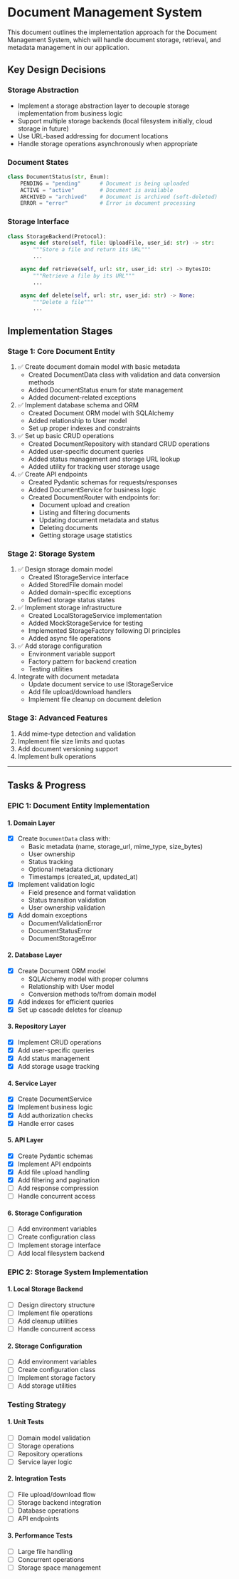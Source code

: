 # Document Management System

This document outlines the implementation approach for the Document Management System, which will handle document storage, retrieval, and metadata management in our application.

## Key Design Decisions

### Storage Abstraction
- Implement a storage abstraction layer to decouple storage implementation from business logic
- Support multiple storage backends (local filesystem initially, cloud storage in future)
- Use URL-based addressing for document locations
- Handle storage operations asynchronously when appropriate

### Document States
```python
class DocumentStatus(str, Enum):
    PENDING = "pending"      # Document is being uploaded
    ACTIVE = "active"        # Document is available
    ARCHIVED = "archived"    # Document is archived (soft-deleted)
    ERROR = "error"          # Error in document processing
```

### Storage Interface
```python
class StorageBackend(Protocol):
    async def store(self, file: UploadFile, user_id: str) -> str:
        """Store a file and return its URL"""
        ...

    async def retrieve(self, url: str, user_id: str) -> BytesIO:
        """Retrieve a file by its URL"""
        ...

    async def delete(self, url: str, user_id: str) -> None:
        """Delete a file"""
        ...
```

## Implementation Stages

### Stage 1: Core Document Entity
1. ✅ Create document domain model with basic metadata
   - Created DocumentData class with validation and data conversion methods
   - Added DocumentStatus enum for state management
   - Added document-related exceptions
2. ✅ Implement database schema and ORM
   - Created Document ORM model with SQLAlchemy
   - Added relationship to User model
   - Set up proper indexes and constraints
3. ✅ Set up basic CRUD operations
   - Created DocumentRepository with standard CRUD operations
   - Added user-specific document queries
   - Added status management and storage URL lookup
   - Added utility for tracking user storage usage
4. ✅ Create API endpoints
   - Created Pydantic schemas for requests/responses
   - Added DocumentService for business logic
   - Created DocumentRouter with endpoints for:
     - Document upload and creation
     - Listing and filtering documents
     - Updating document metadata and status
     - Deleting documents
     - Getting storage usage statistics

### Stage 2: Storage System
1. ✅ Design storage domain model
   - Created IStorageService interface
   - Added StoredFile domain model
   - Added domain-specific exceptions
   - Defined storage status states
2. ✅ Implement storage infrastructure
   - Created LocalStorageService implementation
   - Added MockStorageService for testing
   - Implemented StorageFactory following DI principles
   - Added async file operations
3. ✅ Add storage configuration
   - Environment variable support
   - Factory pattern for backend creation
   - Testing utilities
4. Integrate with document metadata
   - Update document service to use IStorageService
   - Add file upload/download handlers
   - Implement file cleanup on document deletion

### Stage 3: Advanced Features
1. Add mime-type detection and validation
2. Implement file size limits and quotas
3. Add document versioning support
4. Implement bulk operations

---

## Tasks & Progress

### EPIC 1: Document Entity Implementation

#### 1. Domain Layer
- [x] Create `DocumentData` class with:
  - Basic metadata (name, storage_url, mime_type, size_bytes)
  - User ownership
  - Status tracking
  - Optional metadata dictionary
  - Timestamps (created_at, updated_at)
- [x] Implement validation logic
  - Field presence and format validation
  - Status transition validation
  - User ownership validation
- [x] Add domain exceptions
  - DocumentValidationError
  - DocumentStatusError
  - DocumentStorageError

#### 2. Database Layer
- [x] Create Document ORM model
  - SQLAlchemy model with proper columns
  - Relationship with User model
  - Conversion methods to/from domain model
- [x] Add indexes for efficient queries
- [x] Set up cascade deletes for cleanup

#### 3. Repository Layer
- [x] Implement CRUD operations
- [x] Add user-specific queries
- [x] Add status management
- [x] Add storage usage tracking

#### 4. Service Layer
- [x] Create DocumentService
- [x] Implement business logic
- [x] Add authorization checks
- [x] Handle error cases

#### 5. API Layer
- [x] Create Pydantic schemas
- [x] Implement API endpoints
- [x] Add file upload handling
- [x] Add filtering and pagination
- [ ] Add response compression
- [ ] Handle concurrent access

#### 6. Storage Configuration
- [ ] Add environment variables
- [ ] Create configuration class
- [ ] Implement storage interface
- [ ] Add local filesystem backend

### EPIC 2: Storage System Implementation

#### 1. Local Storage Backend
- [ ] Design directory structure
- [ ] Implement file operations
- [ ] Add cleanup utilities
- [ ] Handle concurrent access

#### 2. Storage Configuration
- [ ] Add environment variables
- [ ] Create configuration class
- [ ] Implement storage factory
- [ ] Add storage utilities

### Testing Strategy

#### 1. Unit Tests
- [ ] Domain model validation
- [ ] Storage operations
- [ ] Repository operations
- [ ] Service layer logic

#### 2. Integration Tests
- [ ] File upload/download flow
- [ ] Storage backend integration
- [ ] Database operations
- [ ] API endpoints

#### 3. Performance Tests
- [ ] Large file handling
- [ ] Concurrent operations
- [ ] Storage space management
